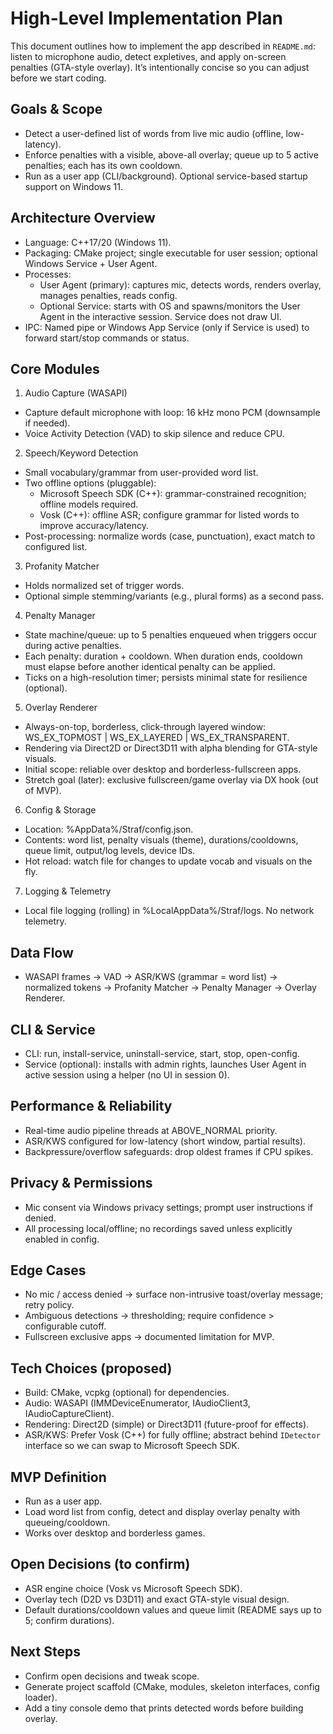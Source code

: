 # High-Level Implementation Plan

This document outlines how to implement the app described in `README.md`: listen to microphone audio, detect expletives, and apply on-screen penalties (GTA-style overlay). It’s intentionally concise so you can adjust before we start coding.

## Goals & Scope
- Detect a user-defined list of words from live mic audio (offline, low-latency).
- Enforce penalties with a visible, above-all overlay; queue up to 5 active penalties; each has its own cooldown.
- Run as a user app (CLI/background). Optional service-based startup support on Windows 11.

## Architecture Overview
- Language: C++17/20 (Windows 11).
- Packaging: CMake project; single executable for user session; optional Windows Service + User Agent.
- Processes:
  - User Agent (primary): captures mic, detects words, renders overlay, manages penalties, reads config.
  - Optional Service: starts with OS and spawns/monitors the User Agent in the interactive session. Service does not draw UI.
- IPC: Named pipe or Windows App Service (only if Service is used) to forward start/stop commands or status.

## Core Modules
1) Audio Capture (WASAPI)
- Capture default microphone with loop: 16 kHz mono PCM (downsample if needed).
- Voice Activity Detection (VAD) to skip silence and reduce CPU.

2) Speech/Keyword Detection
- Small vocabulary/grammar from user-provided word list.
- Two offline options (pluggable):
  - Microsoft Speech SDK (C++): grammar-constrained recognition; offline models required.
  - Vosk (C++): offline ASR; configure grammar for listed words to improve accuracy/latency.
- Post-processing: normalize words (case, punctuation), exact match to configured list.

3) Profanity Matcher
- Holds normalized set of trigger words.
- Optional simple stemming/variants (e.g., plural forms) as a second pass.

4) Penalty Manager
- State machine/queue: up to 5 penalties enqueued when triggers occur during active penalties.
- Each penalty: duration + cooldown. When duration ends, cooldown must elapse before another identical penalty can be applied.
- Ticks on a high-resolution timer; persists minimal state for resilience (optional).

5) Overlay Renderer
- Always-on-top, borderless, click-through layered window: WS_EX_TOPMOST | WS_EX_LAYERED | WS_EX_TRANSPARENT.
- Rendering via Direct2D or Direct3D11 with alpha blending for GTA-style visuals.
- Initial scope: reliable over desktop and borderless-fullscreen apps.
- Stretch goal (later): exclusive fullscreen/game overlay via DX hook (out of MVP).

6) Config & Storage
- Location: %AppData%/Straf/config.json.
- Contents: word list, penalty visuals (theme), durations/cooldowns, queue limit, output/log levels, device IDs.
- Hot reload: watch file for changes to update vocab and visuals on the fly.

7) Logging & Telemetry
- Local file logging (rolling) in %LocalAppData%/Straf/logs. No network telemetry.

## Data Flow
- WASAPI frames → VAD → ASR/KWS (grammar = word list) → normalized tokens → Profanity Matcher → Penalty Manager → Overlay Renderer.

## CLI & Service
- CLI: run, install-service, uninstall-service, start, stop, open-config.
- Service (optional): installs with admin rights, launches User Agent in active session using a helper (no UI in session 0).

## Performance & Reliability
- Real-time audio pipeline threads at ABOVE_NORMAL priority.
- ASR/KWS configured for low-latency (short window, partial results).
- Backpressure/overflow safeguards: drop oldest frames if CPU spikes.

## Privacy & Permissions
- Mic consent via Windows privacy settings; prompt user instructions if denied.
- All processing local/offline; no recordings saved unless explicitly enabled in config.

## Edge Cases
- No mic / access denied → surface non-intrusive toast/overlay message; retry policy.
- Ambiguous detections → thresholding; require confidence > configurable cutoff.
- Fullscreen exclusive apps → documented limitation for MVP.

## Tech Choices (proposed)
- Build: CMake, vcpkg (optional) for dependencies.
- Audio: WASAPI (IMMDeviceEnumerator, IAudioClient3, IAudioCaptureClient).
- Rendering: Direct2D (simple) or Direct3D11 (future-proof for effects).
- ASR/KWS: Prefer Vosk (C++) for fully offline; abstract behind `IDetector` interface so we can swap to Microsoft Speech SDK.

## MVP Definition
- Run as a user app.
- Load word list from config, detect and display overlay penalty with queueing/cooldown.
- Works over desktop and borderless games.

## Open Decisions (to confirm)
- ASR engine choice (Vosk vs Microsoft Speech SDK).
- Overlay tech (D2D vs D3D11) and exact GTA-style visual design.
- Default durations/cooldown values and queue limit (README says up to 5; confirm durations).

## Next Steps
- Confirm open decisions and tweak scope.
- Generate project scaffold (CMake, modules, skeleton interfaces, config loader).
- Add a tiny console demo that prints detected words before building overlay.
